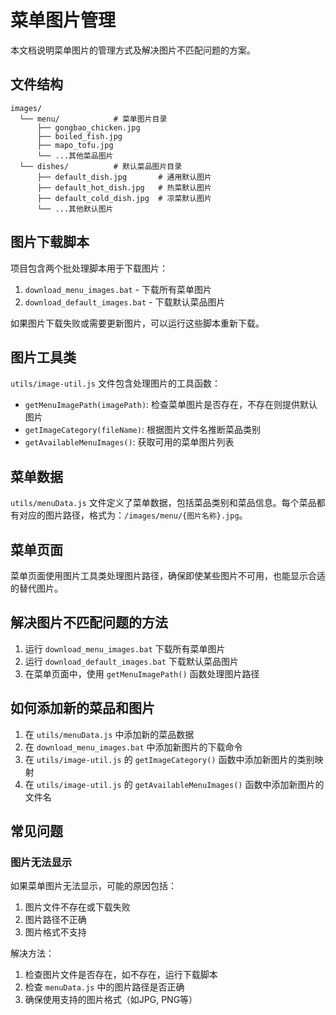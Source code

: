 # 菜单图片管理

本文档说明菜单图片的管理方式及解决图片不匹配问题的方案。

## 文件结构

```
images/
  └── menu/            # 菜单图片目录
      ├── gongbao_chicken.jpg
      ├── boiled_fish.jpg
      ├── mapo_tofu.jpg
      └── ...其他菜品图片
  └── dishes/          # 默认菜品图片目录
      ├── default_dish.jpg       # 通用默认图片
      ├── default_hot_dish.jpg   # 热菜默认图片
      ├── default_cold_dish.jpg  # 凉菜默认图片
      └── ...其他默认图片
```

## 图片下载脚本

项目包含两个批处理脚本用于下载图片：

1. `download_menu_images.bat` - 下载所有菜单图片
2. `download_default_images.bat` - 下载默认菜品图片

如果图片下载失败或需要更新图片，可以运行这些脚本重新下载。

## 图片工具类

`utils/image-util.js` 文件包含处理图片的工具函数：

- `getMenuImagePath(imagePath)`: 检查菜单图片是否存在，不存在则提供默认图片
- `getImageCategory(fileName)`: 根据图片文件名推断菜品类别
- `getAvailableMenuImages()`: 获取可用的菜单图片列表

## 菜单数据

`utils/menuData.js` 文件定义了菜单数据，包括菜品类别和菜品信息。每个菜品都有对应的图片路径，格式为：`/images/menu/{图片名称}.jpg`。

## 菜单页面

菜单页面使用图片工具类处理图片路径，确保即使某些图片不可用，也能显示合适的替代图片。

## 解决图片不匹配问题的方法

1. 运行 `download_menu_images.bat` 下载所有菜单图片
2. 运行 `download_default_images.bat` 下载默认菜品图片
3. 在菜单页面中，使用 `getMenuImagePath()` 函数处理图片路径

## 如何添加新的菜品和图片

1. 在 `utils/menuData.js` 中添加新的菜品数据
2. 在 `download_menu_images.bat` 中添加新图片的下载命令
3. 在 `utils/image-util.js` 的 `getImageCategory()` 函数中添加新图片的类别映射
4. 在 `utils/image-util.js` 的 `getAvailableMenuImages()` 函数中添加新图片的文件名

## 常见问题

### 图片无法显示

如果菜单图片无法显示，可能的原因包括：

1. 图片文件不存在或下载失败
2. 图片路径不正确
3. 图片格式不支持

解决方法：

1. 检查图片文件是否存在，如不存在，运行下载脚本
2. 检查 `menuData.js` 中的图片路径是否正确
3. 确保使用支持的图片格式（如JPG, PNG等） 